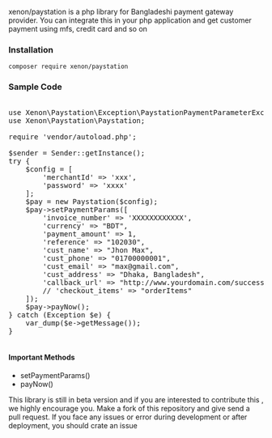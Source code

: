 xenon/paystation is a php library for Bangladeshi  payment gateway provider. You can integrate this in your php application and get customer payment using mfs, credit card and so on 


### Installation

```
composer require xenon/paystation
```

### Sample Code

<pre>

use Xenon\Paystation\Exception\PaystationPaymentParameterException;
use Xenon\Paystation\Paystation;

require 'vendor/autoload.php';

$sender = Sender::getInstance();
try {
    $config = [
        'merchantId' => 'xxx',
        'password' => 'xxxx'
    ];
    $pay = new Paystation($config);
    $pay->setPaymentParams([
        'invoice_number' => 'XXXXXXXXXXXX',
        'currency' => "BDT",
        'payment_amount' => 1,
        'reference' => "102030",
        'cust_name' => "Jhon Max",
        'cust_phone' => "01700000001",
        'cust_email' => "max@gmail.com",
        'cust_address' => "Dhaka, Bangladesh",
        'callback_url' => "http://www.yourdomain.com/success.php",
        // 'checkout_items' => "orderItems"
    ]);
    $pay->payNow();
} catch (Exception $e) {
    var_dump($e->getMessage());
}

</pre>


#### Important Methods
* setPaymentParams()
* payNow()

This library is still in beta version and if you are interested to contribute this , we highly encourage you. Make a fork of this repository
and give send a pull request. If you face any issues or error during development or after deployment, you should crate an issue

